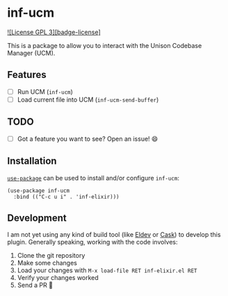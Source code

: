# inf-ucm
[![License GPL 3][badge-license]](http://www.gnu.org/licenses/gpl-3.0.txt)

This is a package to allow you to interact with the Unison Codebase Manager (UCM).

## Features
- [ ] Run UCM (`inf-ucm`)
- [ ] Load current file into UCM (`inf-ucm-send-buffer`)

## TODO
- [ ] Got a feature you want to see? Open an issue! :smile:

## Installation

[`use-package`](https://github.com/jwiegley/use-package) can be used to install and/or configure `inf-ucm`:

``` elisp
(use-package inf-ucm
  :bind (("C-c u i" . 'inf-elixir)))
```

## Development

I am not yet using any kind of build tool (like [Eldev](https://github.com/doublep/eldev) or [Cask](https://github.com/cask/cask)) to develop this plugin. Generally speaking, working with the code involves:
1. Clone the git repository
2. Make some changes
3. Load your changes with `M-x load-file RET inf-elixir.el RET`
4. Verify your changes worked
5. Send a PR :pray:

